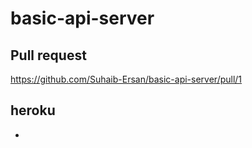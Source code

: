 # basic-api-server

## Pull request
https://github.com/Suhaib-Ersan/basic-api-server/pull/1
## heroku
-